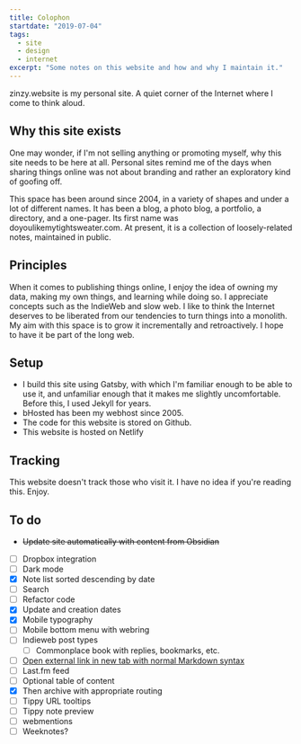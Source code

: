 ```yaml
---
title: Colophon
startdate: "2019-07-04"
tags:
  - site
  - design
  - internet
excerpt: "Some notes on this website and how and why I maintain it."
---
```

zinzy.website is my personal site. A quiet corner of the Internet where I come to think aloud.

## Why this site exists
One may wonder, if I'm not selling anything or promoting myself, why this site needs to be here at all. Personal sites remind me of the days when sharing things online was not about branding and rather an exploratory kind of goofing off.

This space has been around since 2004, in a variety of shapes and under a lot of different names. It has been a blog, a photo blog, a portfolio, a directory, and a one-pager. Its first name was doyoulikemytightsweater.com. At present, it is a collection of loosely-related notes, maintained in public. 

## Principles
When it comes to publishing things online, I enjoy the idea of owning my data, making my own things, and learning while doing so. I appreciate concepts such as the IndieWeb and slow web. I like to think the Internet deserves to be liberated from our tendencies to turn things into a monolith. My aim with this space is to grow it incrementally and retroactively. I hope to have it be part of the long web.

## Setup
- I build this site using Gatsby, with which I'm familiar enough to be able to use it, and unfamiliar enough that it makes me slightly uncomfortable. Before this, I used Jekyll for years.
- bHosted has been my webhost since 2005.
- The code for this website is stored on Github.
- This website is hosted on Netlify

## Tracking
This website doesn't track those who visit it. I have no idea if you're reading this. Enjoy.

## To do
- ~~Update site automatically with content from Obsidian~~
- [ ] Dropbox integration
- [ ] Dark mode
- [x] Note list sorted descending by date
- [ ] Search
- [ ] Refactor code
- [x] Update and creation dates
- [x] Mobile typography
- [ ] Mobile bottom menu with webring
- [ ] Indieweb post types
  - [ ] Commonplace book with replies, bookmarks, etc.
- [ ] [Open external link in new tab with normal Markdown syntax](https://danielgregory.dev/articles/open-links-in-new-tab-gatsby-mdx)
- [ ] Last.fm feed
- [ ] Optional table of content
- [x] Then archive with appropriate routing
- [ ] Tippy URL tooltips
- [ ] Tippy note preview 
- [ ] webmentions
- [ ] Weeknotes?